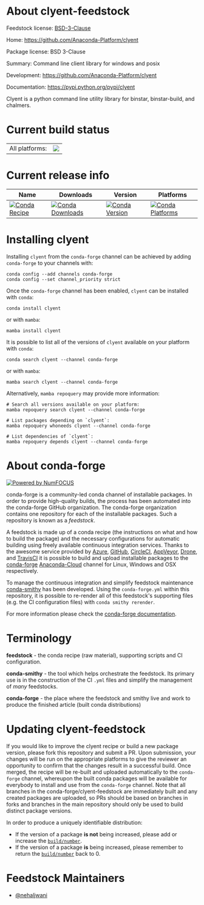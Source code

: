 About clyent-feedstock
======================

Feedstock license: [BSD-3-Clause](https://github.com/conda-forge/clyent-feedstock/blob/main/LICENSE.txt)

Home: https://github.com/Anaconda-Platform/clyent

Package license: BSD 3-Clause

Summary: Command line client library for windows and posix

Development: https://github.com/Anaconda-Platform/clyent

Documentation: https://pypi.python.org/pypi/clyent

Clyent is a python command line utility library for binstar,
binstar-build, and chalmers.


Current build status
====================


<table><tr><td>All platforms:</td>
    <td>
      <a href="https://dev.azure.com/conda-forge/feedstock-builds/_build/latest?definitionId=3819&branchName=main">
        <img src="https://dev.azure.com/conda-forge/feedstock-builds/_apis/build/status/clyent-feedstock?branchName=main">
      </a>
    </td>
  </tr>
</table>

Current release info
====================

| Name | Downloads | Version | Platforms |
| --- | --- | --- | --- |
| [![Conda Recipe](https://img.shields.io/badge/recipe-clyent-green.svg)](https://anaconda.org/conda-forge/clyent) | [![Conda Downloads](https://img.shields.io/conda/dn/conda-forge/clyent.svg)](https://anaconda.org/conda-forge/clyent) | [![Conda Version](https://img.shields.io/conda/vn/conda-forge/clyent.svg)](https://anaconda.org/conda-forge/clyent) | [![Conda Platforms](https://img.shields.io/conda/pn/conda-forge/clyent.svg)](https://anaconda.org/conda-forge/clyent) |

Installing clyent
=================

Installing `clyent` from the `conda-forge` channel can be achieved by adding `conda-forge` to your channels with:

```
conda config --add channels conda-forge
conda config --set channel_priority strict
```

Once the `conda-forge` channel has been enabled, `clyent` can be installed with `conda`:

```
conda install clyent
```

or with `mamba`:

```
mamba install clyent
```

It is possible to list all of the versions of `clyent` available on your platform with `conda`:

```
conda search clyent --channel conda-forge
```

or with `mamba`:

```
mamba search clyent --channel conda-forge
```

Alternatively, `mamba repoquery` may provide more information:

```
# Search all versions available on your platform:
mamba repoquery search clyent --channel conda-forge

# List packages depending on `clyent`:
mamba repoquery whoneeds clyent --channel conda-forge

# List dependencies of `clyent`:
mamba repoquery depends clyent --channel conda-forge
```


About conda-forge
=================

[![Powered by
NumFOCUS](https://img.shields.io/badge/powered%20by-NumFOCUS-orange.svg?style=flat&colorA=E1523D&colorB=007D8A)](https://numfocus.org)

conda-forge is a community-led conda channel of installable packages.
In order to provide high-quality builds, the process has been automated into the
conda-forge GitHub organization. The conda-forge organization contains one repository
for each of the installable packages. Such a repository is known as a *feedstock*.

A feedstock is made up of a conda recipe (the instructions on what and how to build
the package) and the necessary configurations for automatic building using freely
available continuous integration services. Thanks to the awesome service provided by
[Azure](https://azure.microsoft.com/en-us/services/devops/), [GitHub](https://github.com/),
[CircleCI](https://circleci.com/), [AppVeyor](https://www.appveyor.com/),
[Drone](https://cloud.drone.io/welcome), and [TravisCI](https://travis-ci.com/)
it is possible to build and upload installable packages to the
[conda-forge](https://anaconda.org/conda-forge) [Anaconda-Cloud](https://anaconda.org/)
channel for Linux, Windows and OSX respectively.

To manage the continuous integration and simplify feedstock maintenance
[conda-smithy](https://github.com/conda-forge/conda-smithy) has been developed.
Using the ``conda-forge.yml`` within this repository, it is possible to re-render all of
this feedstock's supporting files (e.g. the CI configuration files) with ``conda smithy rerender``.

For more information please check the [conda-forge documentation](https://conda-forge.org/docs/).

Terminology
===========

**feedstock** - the conda recipe (raw material), supporting scripts and CI configuration.

**conda-smithy** - the tool which helps orchestrate the feedstock.
                   Its primary use is in the construction of the CI ``.yml`` files
                   and simplify the management of *many* feedstocks.

**conda-forge** - the place where the feedstock and smithy live and work to
                  produce the finished article (built conda distributions)


Updating clyent-feedstock
=========================

If you would like to improve the clyent recipe or build a new
package version, please fork this repository and submit a PR. Upon submission,
your changes will be run on the appropriate platforms to give the reviewer an
opportunity to confirm that the changes result in a successful build. Once
merged, the recipe will be re-built and uploaded automatically to the
`conda-forge` channel, whereupon the built conda packages will be available for
everybody to install and use from the `conda-forge` channel.
Note that all branches in the conda-forge/clyent-feedstock are
immediately built and any created packages are uploaded, so PRs should be based
on branches in forks and branches in the main repository should only be used to
build distinct package versions.

In order to produce a uniquely identifiable distribution:
 * If the version of a package **is not** being increased, please add or increase
   the [``build/number``](https://docs.conda.io/projects/conda-build/en/latest/resources/define-metadata.html#build-number-and-string).
 * If the version of a package **is** being increased, please remember to return
   the [``build/number``](https://docs.conda.io/projects/conda-build/en/latest/resources/define-metadata.html#build-number-and-string)
   back to 0.

Feedstock Maintainers
=====================

* [@nehaljwani](https://github.com/nehaljwani/)

